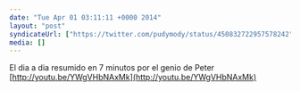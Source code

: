 ```yaml
---
date: "Tue Apr 01 03:11:11 +0000 2014"
layout: "post"
syndicateUrl: ["https://twitter.com/pudymody/status/450832722957578242"]
media: []
---
```

El dia a dia resumido en 7 minutos por el genio de Peter [http://youtu.be/YWgVHbNAxMk](http://youtu.be/YWgVHbNAxMk)